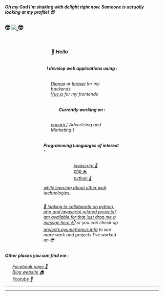 <div align='left'>
    <h4 style=''> 
        <i>Oh my God I'm shaking with delight right now. Someone is actually looking at my profile! 😊 </i>
    </h4>
    <h2>
        🤓
            <i>
                <a href="https://github.com/Meghna-DAS/github-profile-views-counter">
                    <img src="https://komarev.com/ghpvc/?username=ayudmin">
                </a>
            </i> 
        🤓
     </h2>
     <br>
</div>
<div align='left' style="max-width: 50%; margin: auto;">
    <h3 align='' style="padding-left: 25px"><i>👋  Hello</h3> 
    <div align='left' style='display: flex; flex-direction: column; justify-content: center; align-items: center; ';>
        <h4><b>I develop web applications using :</b></h4>
            <ul >
                <li style="list-style: none;">
                    <a href="https://eoearn.com" target="_blank">Django</a>
                    or
                    <a href="https://eoearn.com" target="_blank">laravel</a>
                    for my backends
                </li>
                <li align='left' style="list-style: none;">
                    <a  style="list-style: none;"href="https://eoearn.com" target="_blank">Vue.js</a>
                    for my frontends
                </li>
            </ul>
         <h4 align=''>
             <b>Currently working on :</b>
         </h4>
         <ul>
            <li align='left' style="list-style: none;"> 
                <a href="https://eoearn.com" target="_blank">eoearn </a>
                [ Advertising and Marketing ]
            </li>
            </ul>
        <h4 align=''><b>Programming Languages of interest :</b></h4>
                    <ul>
                <li align='left' style="list-style: none;"> 
                <a href="https://eoearn.com" target="_blank"> javascript 🌱</li>
                <li align='left' style="list-style: none;"> 
                <a href="https://eoearn.com" target="_blank"> php 🏊</li>
                <li align='left' style="list-style: none;"> 
                <a href="https://eoearn.com" target="_blank"> python 💖</li>
            </ul>
           while learning about other web technologies.</p>
    <p>  💞️ looking to collaborate on python, php and javascript related projects? am available for that just drop me a messge <a href="https://blog.ayumefrancis.info/contact" target='_blank' >here 📫</a> or you can check up <a href="https://ayumefrancis.info" target='_blank'>projects.ayumefrancis.info</a> to see more work and projects I've worked on 😎 </p>
    </div>
</div>
<div align='left'>
<h4 align=''>
    <b>Other places you can find me :</b>
</h4>
<ul>
    <li align='left' style="list-style: none;"> 
        <a href="https://www.facebook.com/blog.ayumefrancis.info/" target="_blank"> Facebook page 💙</a>
    </li>
    <li align='left' style="list-style: none;"> 
        <a href="https://blog.ayumefrancis.info" target="_blank"> Blog website 🏠 </a>
    </li>
    <li align='left' style="list-style: none;"> 
        <a href="https://www.youtube.com/channel/UCpUk_EERS3VSu39YMedNHlA" target="_blank"> Youtube 🫣 </a>
    </li>
</ul>
</div>
<hr>
<hr>

